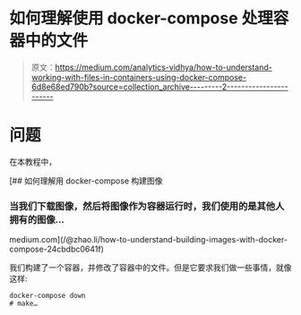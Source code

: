 # 如何理解使用 docker-compose 处理容器中的文件

> 原文：<https://medium.com/analytics-vidhya/how-to-understand-working-with-files-in-containers-using-docker-compose-6d8e68ed790b?source=collection_archive---------2----------------------->

# 问题

在本教程中，

[](/@zhao.li/how-to-understand-building-images-with-docker-compose-24cbdbc0641f) [## 如何理解用 docker-compose 构建图像

### 当我们下载图像，然后将图像作为容器运行时，我们使用的是其他人拥有的图像…

medium.com](/@zhao.li/how-to-understand-building-images-with-docker-compose-24cbdbc0641f) 

我们构建了一个容器，并修改了容器中的文件。但是它要求我们做一些事情，就像这样:

```
docker-compose down
# make…
```